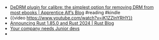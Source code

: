 - [DeDRM plugin for calibre: the simplest option for removing DRM from most ebooks  | Apprentice Alf’s Blog](https://apprenticealf.wordpress.com/2012/09/10/calibre-plugins-the-simplest-option-for-removing-most-ebook-drm/) #reading #kindle
- {{video https://www.youtube.com/watch?v=iK1ZZInYRHY}}
- [Announcing Rust 1.85.0 and Rust 2024 | Rust Blog](https://blog.rust-lang.org/2025/02/20/Rust-1.85.0.html)
- [Your company needs Junior devs](https://softwaredoug.com/blog/2024/09/07/your-team-needs-juniors)
-